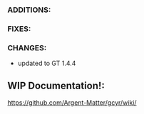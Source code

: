 ### ADDITIONS:

### FIXES:

### CHANGES:
- updated to GT 1.4.4

## WIP Documentation!:

https://github.com/Argent-Matter/gcyr/wiki/
